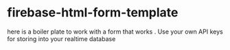 # firebase-html-form-template



here is a boiler plate to work with a form that works . Use your own API keys for storing into your realtime database
